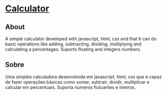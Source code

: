 # [Calculator](https://leandro-c-reis.github.io/Simple-Apps/calculator)

## About

A simple calculator developed with javascript, html, css and that It can do basic
operations like adding, subtracting, dividing, multiplying and calculating a percentages.
Suports floating and integers numbers.

## Sobre

Uma simples calculadora desenvolvida em javascript, html, css que
é capaz de fazer operações básicas como somar, subtrair, dividir, multiplicar e
calcular em percentuais. Suporta numeros flutuantes e inteiros.